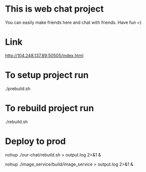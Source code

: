 # This is web chat project
You can easily make friends here and chat with friends.
Have fun =)

# Link
http://104.248.137.89:50505/index.html

# To setup project run
./prebuild.sh

# To rebuild project run
./rebuild.sh

# Deploy to prod
nohup ./our-chat/rebuild.sh > output.log 2>&1 &

nohup ./image_service/build/image_service > output.log 2>&1 &

